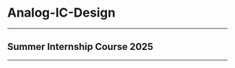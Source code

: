 # Analog-IC-Design
----------------------------------------------------------------------------------

## Summer Internship Course 2025
----------------------------------------------------------------------------------
